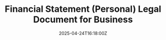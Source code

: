 ---
title: Financial Statement (Personal) Legal Document for Business
linkTitle: Financial Statement (Personal) Legal Document for Business
date: '2025-04-24T16:18:00Z'
weight: 1
description: No content
draft: false
ref: financial-statement-personal-legal-document-for-business
---